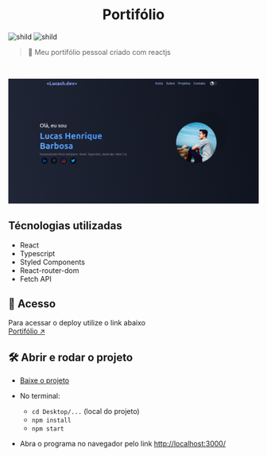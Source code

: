 <div align="center">
	<h1>Portifólio</h1>
</div>


![shild](https://img.shields.io/github/repo-size/lucash-barbosa/Portifolio)
![shild](https://img.shields.io/github/last-commit/lucash-barbosa/Portifolio)

> :eyes: Meu portifólio pessoal criado com reactjs 

<br>
                                                  
![Portifolio](screencapture.png)

## Técnologias utilizadas
- React
- Typescript
- Styled Components
- React-router-dom
- Fetch API

## 🚀 Acesso
Para acessar o deploy utilize o link abaixo
<br>
[Portifólio ↗️](https://lucash-barbosa.vercel.app)

## 🛠️ Abrir e rodar o projeto
- [Baixe o projeto](https://github.com/lucash-barbosa/Portifolio/archive/refs/heads/master.zip)
  
- No terminal:
  - `cd Desktop/...` (local do projeto)
  - `npm install`
  - `npm start`

- Abra o programa no navegador pelo link <a href="http://localhost:3000/">http://localhost:3000/</a>
